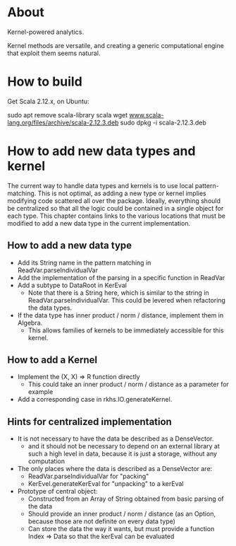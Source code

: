 # About

Kernel-powered analytics.

Kernel methods are versatile, and creating a generic computational engine that exploit them seems natural.

# How to build

Get Scala 2.12.x, on Ubuntu:

sudo apt remove scala-library scala
wget www.scala-lang.org/files/archive/scala-2.12.3.deb
sudo dpkg -i scala-2.12.3.deb

# How to add new data types and kernel

The current way to handle data types and kernels is to use local pattern-matching. This is not optimal, as adding a new type or kernel implies modifying code scattered all over the package. Ideally, everything should be centralized so that all the logic could be contained in a single object for each type. This chapter contains links to the various locations that must be modified to add a new data type in the current implementation.

## How to add a new data type

- Add its String name in the pattern matching in ReadVar.parseIndividualVar
- Add the implementation of the parsing in a specific function in ReadVar
- Add a subtype to DataRoot in KerEval
	- Note that there is a String here, which is similar to the string in ReadVar.parseIndividualVar. This could be levered when refactoring the data types.
- If the data type has inner product / norm / distance, implement them in Algebra.
	- This allows families of kernels to be immediately accessible for this kernel.

## How to add a Kernel

- Implement the (X, X) => R function directly
	- This could take an inner product / norm / distance as a parameter for example
- Add a corresponding case in rkhs.IO.generateKernel.

## Hints for centralized implementation

- It is not necessary to have the data be described as a DenseVector.
	- and it should not be necessary to depend on an external library at such a high level in data, because it is just a storage, without any computation
- The only places where the data is described as a DenseVector are:
	- ReadVar.parseIndividualVar for "packing"
	- KerEvel.generateKerEval for "unpacking" to a kerEval
- Prototype of central object:
	- Constructed from an Array of String obtained from basic parsing of the data
	- Should provide an inner product / norm / distance (as an Option, because those are not definite on every data type)
	- Can store the data the way it wants, but must provide a function Index => Data so that the kerEval can be evaluated
